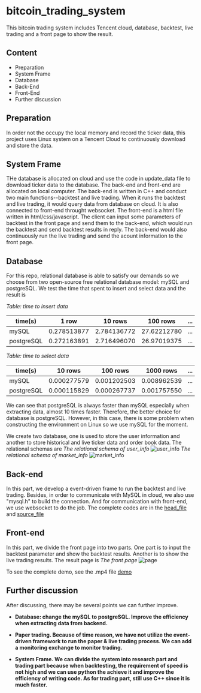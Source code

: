 # bitcoin_trading_system
This bitcoin trading system includes Tencent cloud, database, backtest, live trading and a front page to show the result.

## Content
* Preparation
* System Frame
* Database
* Back-End
* Front-End
* Further discussion

## Preparation
In order not the occupy the local memory and record the ticker data, this project uses Linux system on a Tencent Cloud to continuously download and store the data. 

## System Frame
THe database is allocated on cloud and use the code in update_data file to download ticker data to the database. The back-end and front-end are allocated on local computer. The back-end is written in C++ and conduct two main functions--backtest and live trading. When it runs the backtest and live trading, it would query data from database on cloud. It is also connected to front-end throught websocket. The front-end is a html file written in html/css/javascript. The client can input some parameters of backtest in the front page and send them to the back-end, which would run the backtest and send backtest results in reply. The back-end would also continuously run the live trading and send the acount information to the front page.

## Database
For this repo, relational database is able to satisfy our demands so we choose from two open-source free relational database model: mySQL and postgreSQL. We test the time that spent to insert and select data and the result is

  *Table: time to insert data*    

time(s)|1 row|10 rows|100 rows|... 
-------|-----|-------|--------|--- 
mySQL  | 0.278513877 | 2.784136772  | 27.62212780  | ...  
postgreSQL  | 0.272163891  | 2.716496070  | 26.97019375  | ...  

  *Table: time to select data*    

time(s)|10 rows|100 rows|1000 rows|... 
-------|-----|-------|--------|--- 
mySQL  | 0.000277579 | 0.001202503  | 0.008962539  | ...  
postgreSQL  | 0.000115829  | 0.000267737  | 0.001757550  | ...  

We can see that postgreSQL is always faster than mySQL especially when extracting data, almost 10 times faster. Therefore, the better choice for database is postgreSQL. However, in this case, there is some problem when constructing the environment on Linux so we use mySQL for the moment. 

We create two database, one is used to store the user information and another to store historical and live ticker data and order book data. The relational schemas are
*The relational schema of user_info*
![user_info](https://github.com/algo21-116010293/bitcoin_trading_system/blob/main/pictures/User_info.png)
*The relational schema of market_info*
![market_info](https://github.com/algo21-116010293/bitcoin_trading_system/blob/main/pictures/Market_info.png)

## Back-end
In this part, we develop a event-driven frame to run the backtest and live trading. Besides, in order to communicate with MySQL in cloud, we also use "mysql.h" to build the connection. And for communication with front-end, we use websocket to do the job. The complete codes are in the [head_file](https://github.com/algo21-116010293/bitcoin_trading_system/tree/main/head_file) and [source_file](https://github.com/algo21-116010293/bitcoin_trading_system/tree/main/source_file)

## Front-end
In this part, we divide the front page into two parts. One part is to input the backtest parameter and show the backtest results. Another is to show the live trading results.
The result page is
*The front page*
![page](https://github.com/algo21-116010293/bitcoin_trading_system/blob/main/pictures/page.png)
 
 To see the complete demo, see the .mp4 file [demo](https://github.com/algo21-116010293/bitcoin_trading_system/blob/main/demo.mp4)
 
 ## Further discussion
 After discussing, there may be several points we can further improve. 
* **Database: change the mySQL to postgreSQL. Improve the efficiency when extracting data from backend.**  

* **Paper trading. Because of time reason, we have not utilize the event-driven framework to run the paper & live trading process. We can add a monitoring exchange to monitor trading.**
* **System Frame. We can divide the system into research part and trading part because when backtesting, the requirement of speed is not high and we can use python the achieve it and improve the efficiency of writing code. As for trading part, still use C++ since it is much faster.**
